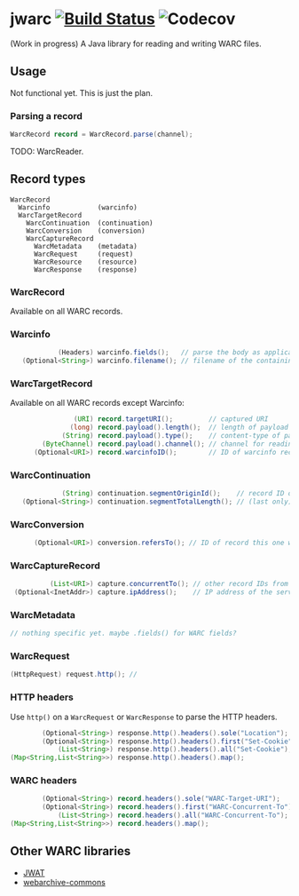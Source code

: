 # jwarc [![Build Status](https://travis-ci.com/ato/jwarc.svg?branch=master)](https://travis-ci.com/ato/jwarc) ![Codecov](https://img.shields.io/codecov/c/github/ato/jwarc.svg)

(Work in progress) A Java library for reading and writing WARC files.

## Usage

Not functional yet. This is just the plan.

### Parsing a record
```java
WarcRecord record = WarcRecord.parse(channel);
```

TODO: WarcReader.

## Record types

    WarcRecord
      Warcinfo            (warcinfo)
      WarcTargetRecord
        WarcContinuation  (continuation)
        WarcConversion    (conversion)
        WarcCaptureRecord
          WarcMetadata    (metadata)
          WarcRequest     (request)
          WarcResource    (resource)
          WarcResponse    (response)

### WarcRecord

Available on all WARC records.

### Warcinfo

```java
            (Headers) warcinfo.fields();   // parse the body as application/warc-fields
   (Optional<String>) warcinfo.filename(); // filename of the containing WARC
```

### WarcTargetRecord

Available on all WARC records except Warcinfo:

```java
                (URI) record.targetURI();         // captured URI
               (long) record.payload().length();  // length of payload in bytes
             (String) record.payload().type();    // content-type of payload
        (ByteChannel) record.payload().channel(); // channel for reading the payload
      (Optional<URI>) record.warcinfoID();        // ID of warcinfo record when stored separately
```

### WarcContinuation

```java
             (String) continuation.segmentOriginId();    // record ID of first segment
   (Optional<String>) continuation.segmentTotalLength(); // (last only) total length of all segments
```

### WarcConversion

```java
      (Optional<URI>) conversion.refersTo(); // ID of record this one was converted from
```

### WarcCaptureRecord

```java
          (List<URI>) capture.concurrentTo(); // other record IDs from the same capture event
 (Optional<InetAddr>) capture.ipAddress();    // IP address of the server
```

### WarcMetadata

```java
// nothing specific yet. maybe .fields() for WARC fields?
```

### WarcRequest

```java
(HttpRequest) request.http(); //
```

### HTTP headers
 
Use `http()` on a `WarcRequest` or `WarcResponse` to parse the HTTP headers.

```java
        (Optional<String>) response.http().headers().sole("Location");    // throws if multi valued
        (Optional<String>) response.http().headers().first("Set-Cookie"); // first matching header
            (List<String>) response.http().headers().all("Set-Cookie");   // all matching headers
(Map<String,List<String>>) response.http().headers().map();               // multimap of every headers

```

### WARC headers

```java
        (Optional<String>) record.headers().sole("WARC-Target-URI");
        (Optional<String>) record.headers().first("WARC-Concurrent-To");
            (List<String>) record.headers().all("WARC-Concurrent-To");
(Map<String,List<String>>) record.headers().map();
```



## Other WARC libraries

* [JWAT](https://sbforge.org/display/JWAT/JWAT)
* [webarchive-commons](https://github.com/iipc/webarchive-commons)